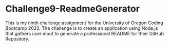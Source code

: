 # Challenge9-ReadmeGenerator

This is my ninth challenge assignment for the University of Oregon Coding Bootcamp 2022. The challenge is to create an application using Node.js that gathers user input to generate a professional README for their GitHub Repository.
